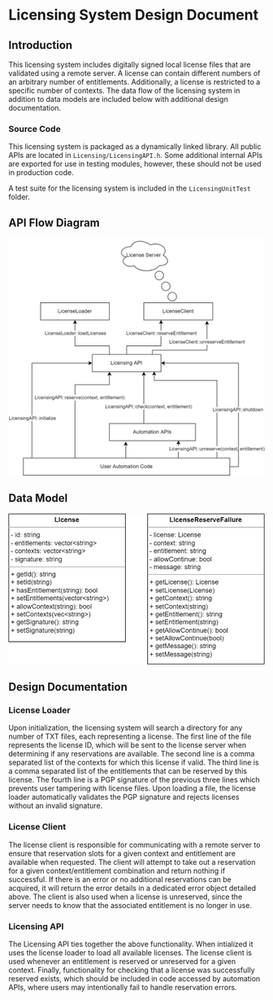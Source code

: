 # Licensing System Design Document

## Introduction

This licensing system includes digitally signed local license files that are validated using a remote server. A license can contain different numbers of an arbitrary number of entitlements. Additionally, a license is restricted to a specific number of contexts. The data flow of the licensing system in addition to data models are included below with additional design documentation.

### Source Code

This licensing system is packaged as a dynamically linked library. All public APIs are located in `Licensing/LicensingAPI.h`. Some additional internal APIs are exported for use in testing modules, however, these should not be used in production code.

A test suite for the licensing system is included in the `LicensingUnitTest` folder.

## API Flow Diagram

![Flow](docs/flow.png)

## Data Model

![UML](docs/uml.png)

## Design Documentation

### License Loader

Upon initialization, the licensing system will search a directory for any number of TXT files, each representing a license. The first line of the file represents the license ID, which will be sent to the license server when determining if any reservations are available. The second line is a comma separated list of the contexts for which this license if valid. The third line is a comma separated list of the entitlements that can be reserved by this license. The fourth line is a PGP signature of the previous three lines which prevents user tampering with license files. Upon loading a file, the license loader automatically validates the PGP signature and rejects licenses without an invalid signature.

### License Client

The license client is responsible for communicating with a remote server to ensure that reservation slots for a given context and entitlement are available when requested. The client will attempt to take out a reservation for a given context/entitlement combination and return nothing if successful. If there is an error or no additional reservations can be acquired, it will return the error details in a dedicated error object detailed above. The client is also used when a license is unreserved, since the server needs to know that the associated entitlement is no longer in use.

### Licensing API

The Licensing API ties together the above functionality. When intialized it uses the license loader to load all available licenses. The license client is used whenever an entitlement is reserved or unreserved for a given context. Finally, functionality for checking that a license was successfully reserved exists, which should be included in code accessed by automation APIs, where users may intentionally fail to handle reservation errors.
